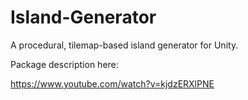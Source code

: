# Island-Generator
 A procedural, tilemap-based island generator for Unity.

Package description here:

https://www.youtube.com/watch?v=kjdzERXlPNE
